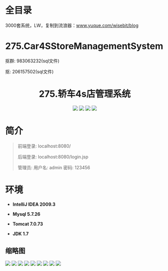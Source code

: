 # 全目录

3000套系统，LW，复制到流浪器：www.yuque.com/wisebit/blog

# 275.Car4SStoreManagementSystem

<p>抠群: 983063232(sql文件)</p>
<p>抠: 206157502(sql文件)</p>

<p><h1 align="center">275.轿车4s店管理系统</h1></p>


<p align="center">
	<img src="https://img.shields.io/badge/jdk-1.7-orange.svg"/>
    <img src="https://img.shields.io/badge/servlet-3.x-lightgrey.svg"/>
    <img src="https://img.shields.io/badge/jsp-3.x-blue.svg"/>
    <img src="https://img.shields.io/badge/jdbc-5.x-yellow.svg"/>
</p>

# 简介
>
> 
>
> 前端登录: localhost:8080/
> 
> 后端登录: localhost:8080/login.jsp
>
> 管理员: 用户名: admin  密码: 123456
>



# 环境

- <b>IntelliJ IDEA 2009.3</b>

- <b>Mysql 5.7.26</b>

- <b>Tomcat 7.0.73</b>

- <b>JDK 1.7</b>




## 缩略图

![](https://bitwise.oss-cn-heyuan.aliyuncs.com/2024/9/10/f5204c0b-0e13-4049-9c3d-e41b223066f7.png)
![](https://bitwise.oss-cn-heyuan.aliyuncs.com/2024/9/10/f46a14ca-19d7-4a9f-8b3b-406324e23833.png)
![](https://bitwise.oss-cn-heyuan.aliyuncs.com/2024/9/10/1910ab88-d43f-497c-88b0-bd675d353c50.png)
![](https://bitwise.oss-cn-heyuan.aliyuncs.com/2024/9/10/831873e3-d6ee-4651-8903-0e63b28a18b8.png)
![](https://bitwise.oss-cn-heyuan.aliyuncs.com/2024/9/10/ed8f3569-168a-46a4-aad2-db181747b6ac.png)
![](https://bitwise.oss-cn-heyuan.aliyuncs.com/2024/9/10/3f7434d8-68d3-4673-bf51-9c15ef5b6f5e.png)
![](https://bitwise.oss-cn-heyuan.aliyuncs.com/2024/9/10/821ea0d4-82b3-43d8-b12f-0590bc5b7773.png)
![](https://bitwise.oss-cn-heyuan.aliyuncs.com/2024/9/10/744cd83f-3147-47e1-a456-9319ece6a3ab.png)
![](https://bitwise.oss-cn-heyuan.aliyuncs.com/2024/9/10/27a73748-985f-4d54-b772-61705b4a15c5.png)




